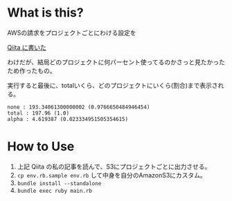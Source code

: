 What is this?
=============

AWSの請求をプロジェクトごとにわける設定を

[Qiita に書いた](http://qiita.com/PharaohKJ/items/96dff3f6c0513f5a100f)

わけだが、結局どのプロジェクトに何パーセント使ってるのかさっと見たかったため作ったもの。

実行すると最後に、totalいくら、どのプロジェクトにいくら(割合)まで表示される。

```
none : 193.34061300000002 (0.9766650484946454)
total : 197.96 (1.0)
alpha : 4.619387 (0.023334951505354615)
```

How to Use
==========

1. 上記 Qiita の私の記事を読んで、S3にプロジェクトごとに出力させる。
2. `cp env.rb.sample env.rb` して中身を自分のAmazonS3にカスタム。
3. `bundle install --standalone`
4. `bundle exec ruby main.rb`
